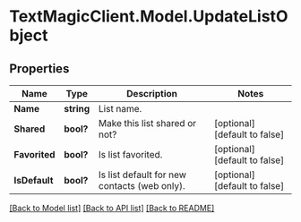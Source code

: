 # TextMagicClient.Model.UpdateListObject
## Properties

Name | Type | Description | Notes
------------ | ------------- | ------------- | -------------
**Name** | **string** | List name. | 
**Shared** | **bool?** | Make this list shared or not? | [optional] [default to false]
**Favorited** | **bool?** | Is list favorited. | [optional] [default to false]
**IsDefault** | **bool?** | Is list default for new contacts (web only). | [optional] [default to false]

[[Back to Model list]](../README.md#documentation-for-models) [[Back to API list]](../README.md#documentation-for-api-endpoints) [[Back to README]](../README.md)

